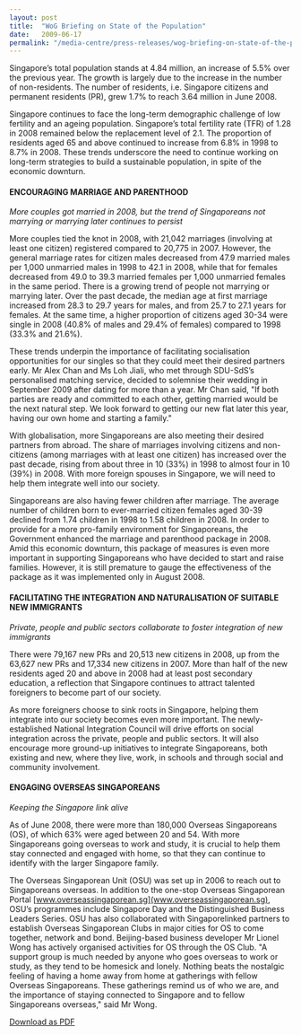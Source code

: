 ```yaml
---
layout: post
title:  "WoG Briefing on State of the Population"
date:   2009-06-17
permalink: "/media-centre/press-releases/wog-briefing-on-state-of-the-population"
---
```


Singapore’s total population stands at 4.84 million, an increase of 5.5% over the previous year. The growth is largely due to the increase in the number of non-residents. The number of residents, i.e. Singapore citizens and permanent residents (PR), grew 1.7% to reach 3.64 million in June 2008.

Singapore continues to face the long-term demographic challenge of low fertility and an ageing population. Singapore’s total fertility rate (TFR) of 1.28 in 2008 remained below the replacement level of 2.1. The proportion of residents aged 65 and above continued to increase from 6.8% in 1998 to 8.7% in 2008. These trends underscore the need to continue working on long-term strategies to build a sustainable population, in spite of the economic downturn.

#### **ENCOURAGING MARRIAGE AND PARENTHOOD**

*More couples got married in 2008, but the trend of Singaporeans not marrying or marrying later continues to persist*

More couples tied the knot in 2008, with 21,042 marriages (involving at least one citizen) registered compared to 20,775 in 2007. However, the general marriage rates for citizen males decreased from 47.9 married males per 1,000 unmarried males in 1998 to 42.1 in 2008, while that for females decreased from 49.0 to 39.3 married females per 1,000 unmarried females in the same period. There is a growing trend of people not marrying or marrying later. Over the past decade, the median age at first marriage increased from 28.3 to 29.7 years for males, and from 25.7 to 27.1 years for females. At the same time, a higher proportion of citizens aged 30-34 were single in 2008 (40.8% of males and 29.4% of females) compared to 1998 (33.3% and 21.6%).

These trends underpin the importance of facilitating socialisation opportunities for our singles so that they could meet their desired partners early. Mr Alex Chan and Ms Loh Jiali, who met through SDU-SdS’s personalised matching service, decided to solemnise their wedding in September 2009 after dating for more than a year. Mr Chan said, "If both parties are ready and committed to each other, getting married would be the next natural step. We look forward to getting our new flat later this year, having our own home and starting a family."

With globalisation, more Singaporeans are also meeting their desired partners from abroad. The share of marriages involving citizens and non-citizens (among marriages with at least one citizen) has increased over the past decade, rising from about three in 10 (33%) in 1998 to almost four in 10 (39%) in 2008. With more foreign spouses in Singapore, we will need to help them integrate well into our society.

Singaporeans are also having fewer children after marriage. The average number of children born to ever-married citizen females aged 30-39 declined from 1.74 children in 1998 to 1.58 children in 2008. In order to provide for a more pro-family environment for Singaporeans, the Government enhanced the marriage and parenthood package in 2008. Amid this economic downturn, this package of measures is even more important in supporting Singaporeans who have decided to start and raise families. However, it is still premature to gauge the effectiveness of the package as it was implemented only in August 2008.

#### **FACILITATING THE INTEGRATION AND NATURALISATION OF SUITABLE NEW IMMIGRANTS**
*Private, people and public sectors collaborate to foster integration of new immigrants*

There were 79,167 new PRs and 20,513 new citizens in 2008, up from the 63,627 new PRs and 17,334 new citizens in 2007. More than half of the new residents aged 20 and above in 2008 had at least post secondary education, a reflection that Singapore continues to attract talented foreigners to become part of our society.

As more foreigners choose to sink roots in Singapore, helping them integrate into our society becomes even more important. The newly-established National Integration Council will drive efforts on social integration across the private, people and public sectors. It will also encourage more ground-up initiatives to integrate Singaporeans, both existing and new, where they live, work, in schools and through social and community involvement.

#### **ENGAGING OVERSEAS SINGAPOREANS**
*Keeping the Singapore link alive*

As of June 2008, there were more than 180,000 Overseas Singaporeans (OS), of which 63% were aged between 20 and 54. With more Singaporeans going overseas to work and study, it is crucial to help them stay connected and engaged with home, so that they can continue to identify with the larger Singapore family.

The Overseas Singaporean Unit (OSU) was set up in 2006 to reach out to Singaporeans overseas. In addition to the one-stop Overseas Singaporean Portal [www.overseassingaporean.sg](www.overseassingaporean.sg), OSU’s programmes include Singapore Day and the Distinguished Business Leaders Series. OSU has also collaborated with Singaporelinked partners to establish Overseas Singaporean Clubs in major cities for OS to come together, network and bond. Beijing-based business developer Mr Lionel Wong has actively organised activities for OS through the OS Club. "A support group is much needed by anyone who goes overseas to work or study, as they tend to be homesick and lonely. Nothing beats the nostalgic feeling of having a home away from home at gatherings with fellow Overseas Singaporeans. These gatherings remind us of who we are, and the importance of staying connected to Singapore and to fellow Singaporeans overseas," said Mr Wong.

[Download as PDF](https://github.com/isomerpages/isomerpages-stratgroup/raw/master/images/Press%20Release%20images/wog-briefing-on-state-of-the-population.pdf)
